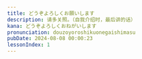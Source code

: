 ```yaml
---
title: どうぞよろしくお願いします
description: 请多关照。（自我介绍时，最后讲的话）
kana: どうぞよろしくおねがいします
pronunciation: douzoyoroshikuonegaishimasu
pubDate: 2024-08-08 00:00:23
lessonIndex: 1
---
```

